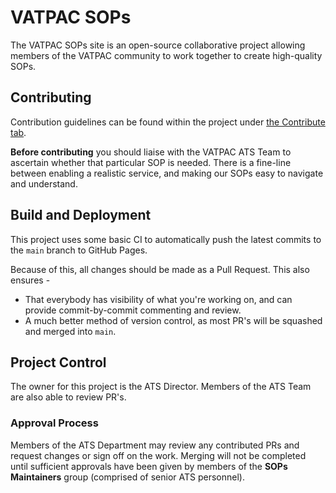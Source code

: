 # VATPAC SOPs

The VATPAC SOPs site is an open-source collaborative project allowing members of the VATPAC community to work together to create high-quality SOPs.

## Contributing

Contribution guidelines can be found within the project under [the Contribute tab](https://vatpac-technology.github.io/sops/assist-us/). 

**Before contributing** you should liaise with the VATPAC ATS Team to ascertain whether that particular SOP is needed. There is a fine-line between enabling a realistic service, and making our SOPs easy to navigate and understand.  

## Build and Deployment

This project uses some basic CI to automatically push the latest commits to the `main` branch to GitHub Pages. 

Because of this, all changes should be made as a Pull Request. This also ensures - 
  * That everybody has visibility of what you're working on, and can provide commit-by-commit commenting and review.
  * A much better method of version control, as most PR's will be squashed and merged into `main`.

## Project Control

The owner for this project is the ATS Director. Members of the ATS Team are also able to review PR's.

### Approval Process

Members of the ATS Department may review any contributed PRs and request changes or sign off on the work. Merging will not be completed until sufficient approvals have been given by members of the **SOPs Maintainers** group (comprised of senior ATS personnel).
